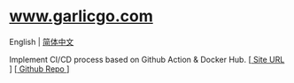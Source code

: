 # www.garlicgo.com

English | [简体中文](./README.zh-CN.md)

Implement CI/CD process based on Github Action & Docker Hub. [[ Site URL ](https://www.garlicgo.com)] [[ Github Repo ](https://github.com/GarlicGo/www.garlicgo.com)]